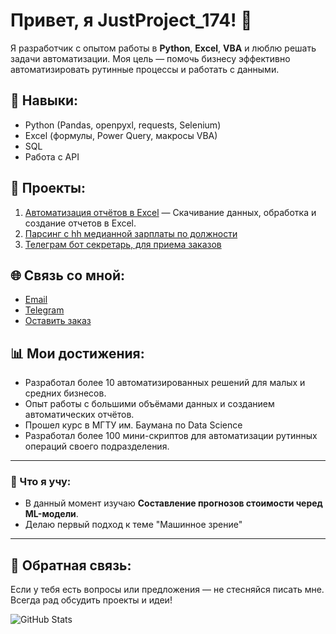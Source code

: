 # Привет, я JustProject_174! 👋

Я разработчик с опытом работы в **Python**, **Excel**, **VBA** и люблю решать задачи автоматизации. Моя цель — помочь бизнесу эффективно автоматизировать рутинные процессы и работать с данными.

## 🔧 Навыки:
- Python (Pandas, openpyxl, requests, Selenium)
- Excel (формулы, Power Query, макросы VBA)
- SQL
- Работа с API

## 🚀 Проекты:
1. [Автоматизация отчётов в Excel](https://github.com/JustProject174/automation_excel.git) — Скачивание данных, обработка и создание отчетов в Excel.
2. [Парсинг с hh медианной зарплаты по должности](./case-02-job_salary_estimator1)
3. [Телеграм бот секретарь, для приема заказов](https://github.com/JustProject174/tg_secretar.git)

## 🌐 Связь со мной:
- [Email](mailto:Projman174@yandex.ru)
- [Telegram](https://t.me/JProj_174)
- [Оставить заказ](https://t.me/Just_Project_174_bot)

## 📊 Мои достижения:
- Разработал более 10 автоматизированных решений для малых и средних бизнесов.
- Опыт работы с большими объёмами данных и созданием автоматических отчётов.
- Прошел курс в МГТУ им. Баумана по Data Science
- Разработал более 100 мини-скриптов для автоматизации рутинных операций своего подразделения.

---

### 🌱 Что я учу:
- В данный момент изучаю **Составление прогнозов стоимости черед ML-модели**.
- Делаю первый подход к теме "Машинное зрение"

---

## 💬 Обратная связь:
Если у тебя есть вопросы или предложения — не стесняйся писать мне. Всегда рад обсудить проекты и идеи!

![GitHub Stats](https://github-readme-stats.vercel.app/api?username=Herreh174&show_icons=true&hide_title=true&count_private=true&hide=prs&theme=radical)
